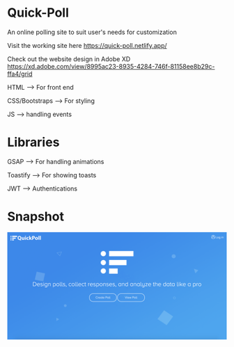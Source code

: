 # Quick-Poll
An online polling site to suit user's needs for customization

Visit the working site here 
https://quick-poll.netlify.app/

Check out the website design in Adobe XD
https://xd.adobe.com/view/8995ac23-8935-4284-746f-81158ee8b29c-ffa4/grid

HTML --> For front end

CSS/Bootstraps --> For styling

JS --> handling events

Libraries
==========
GSAP --> For handling animations

Toastify --> For showing toasts

JWT --> Authentications

# Snapshot

![alt text](Quick_poll.png)
